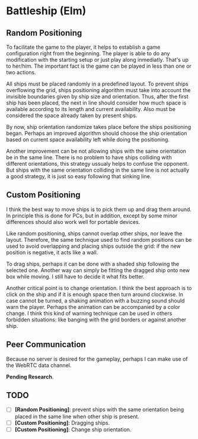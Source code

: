 # Battleship (Elm)

## Random Positioning

To facilitate the game to the player, it helps to establish a game 
configuration right from the beginning. The player is able to do any 
modification with the starting setup or just play along inmediatly. That's 
up to her/him. The important fact is the game can be played in less than one 
or two actions.

All ships must be placed randomly in a predefined layout. To prevent 
ships overflowing the grid, ships positioning algorithm must take into account 
the invisible boundaries given by ship size and orientation. Thus, after the 
first ship has been placed, the next in line should consider how much space is 
available according to its length and current availability. Also must be 
considered the space already taken by present ships.

By now, ship orientation randomize takes place before the ships positioning 
began. Perhaps an improved algorithm should choose the ship orientation based 
on current space availability left while doing the positioning.

Another improvement can be not allowing ships with the same orientation be in 
the same line. There is no problem to have ships colliding with different 
orientations, this strategy ussualy helps to confuse the opponent. But ships with 
the same orientation colliding in the same line is not actually a good strategy, 
it is just so easy following that sinking line.

## Custom Positioning

I think the best way to move ships is to pick them up and drag them around. 
In principle this is done for PCs, but in addition, except by some minor 
differences should also work well for portable devices.

Like random positioning, ships cannot overlap other ships, nor leave the 
layout. Therefore, the same technique used to find random positions can be 
used to avoid overlapping and placing ships outside the grid: if the new 
position is negative, it acts like a wall.

To drag ships, perhaps it can be done with a shaded ship following the 
selected one. Another way can simply be fitting the dragged ship onto new box 
while moving. I still have to decide it what fits better.

Another critical point is to change orientation. I think the best approach is 
to click on the ship and if it is enough space then turn around clockwise. In 
case cannot be turned, a shaking animation with a buzzing sound should warn 
the player. Perhaps the animation can be accompanied by a color change. I 
think this kind of warning technique can be used in others forbidden 
situations: like banging with the grid borders or against another ship.

## Peer Communication

Because no server is desired for the gameplay, perhaps I can make use of the 
WebRTC data channel.

**Pending Research**.

## TODO
* [ ] __[Random Positioning]__: prevent ships with the same orientation being placed in the 
same line when other ship is present.
* [ ] __[Custom Positioning]__: Dragging ships.
* [ ] __[Custom Positioning]__: Change ship orientation.
